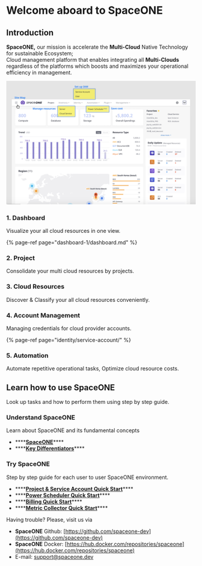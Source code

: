 # Welcome aboard to SpaceONE

## Introduction

**SpaceONE,** our mission is accelerate the **Multi-Cloud** Native Technology for sustainable Ecosystem;   
Cloud management platform that enables integrating all **Multi-Clouds** regardless of the platforms which boosts and maximizes your operational efficiency in management.

![](.gitbook/assets/user_guide_home01.png)

### 1. Dashboard

Visualize your all cloud resources in one view.

{% page-ref page="dashboard-1/dashboard.md" %}

### 2. Project

Consolidate your multi cloud resources by projects.

### 3. Cloud Resources 

Discover & Classify your all cloud resources conveniently. 

### 4. Account Management

Managing credentials for cloud provider accounts.

{% page-ref page="identity/service-account/" %}

### 5. Automation

Automate repetitive operational tasks, Optimize cloud resource costs.



## Learn how to use SpaceONE

Look up tasks and how to perform them using step by step guide.

### 

### Understand SpaceONE

Learn about SpaceONE and its fundamental concepts

* \*\*\*\*[**SpaceONE**](introduction-to-spaceone/spaceone.md)\*\*\*\*
* \*\*\*\*[**Key Differentiators**](introduction-to-spaceone/key-differentiators.md)\*\*\*\*

### Try SpaceONE

Step by step guide for each user to user SpaceONE environment.

* \*\*\*\*[**Project & Service Account Quick Start**](general-user.md)\*\*\*\*
* \*\*\*\*[**Power Scheduler Quick Start**](power-scheduler-quick-start.md)\*\*\*\*
* \*\*\*\*[**Billing Quick Start**](billing-quick-start.md)\*\*\*\*
* \*\*\*\*[**Metric Collector Quick Start**](metric-collector-quick-start.md)\*\*\*\*



Having trouble? Please, visit us via

* **SpaceONE**  Github: [https://github.com/spaceone-dev](https://github.com/spaceone-dev) 
* **SpaceONE**  Docker: [https://hub.docker.com/repositories/spaceone](https://hub.docker.com/repositories/spaceone) 
* E-mail: support@spaceone.dev

